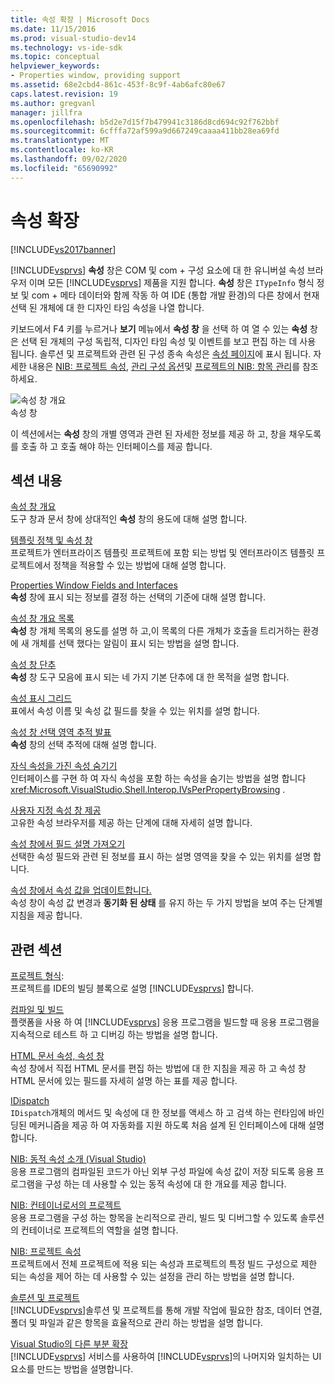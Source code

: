 ```yaml
---
title: 속성 확장 | Microsoft Docs
ms.date: 11/15/2016
ms.prod: visual-studio-dev14
ms.technology: vs-ide-sdk
ms.topic: conceptual
helpviewer_keywords:
- Properties window, providing support
ms.assetid: 68e2cbd4-861c-453f-8c9f-4ab6afc80e67
caps.latest.revision: 19
ms.author: gregvanl
manager: jillfra
ms.openlocfilehash: b5d2e7d15f7b479941c3186d8cd694c92f762bbf
ms.sourcegitcommit: 6cfffa72af599a9d667249caaaa411bb28ea69fd
ms.translationtype: MT
ms.contentlocale: ko-KR
ms.lasthandoff: 09/02/2020
ms.locfileid: "65690992"
---
```

# <a name="extending-properties"></a>속성 확장
[!INCLUDE[vs2017banner](../../includes/vs2017banner.md)]

[!INCLUDE[vsprvs](../../includes/vsprvs-md.md)] **속성** 창은 COM 및 com + 구성 요소에 대 한 유니버설 속성 브라우저 이며 모든 [!INCLUDE[vsprvs](../../includes/vsprvs-md.md)] 제품을 지원 합니다. **속성** 창은 `ITypeInfo` 형식 정보 및 com + 메타 데이터와 함께 작동 하 여 IDE (통합 개발 환경)의 다른 창에서 현재 선택 된 개체에 대 한 디자인 타임 속성을 나열 합니다.  
  
 키보드에서 F4 키를 누르거나 **보기** 메뉴에서 **속성 창** 을 선택 하 여 열 수 있는 **속성** 창은 선택 된 개체의 구성 독립적, 디자인 타임 속성 및 이벤트를 보고 편집 하는 데 사용 됩니다. 솔루션 및 프로젝트와 관련 된 구성 종속 속성은 [속성 페이지](../../extensibility/internals/property-pages.md)에 표시 됩니다. 자세한 내용은 [NIB: 프로젝트 속성](https://msdn.microsoft.com/fb126574-24ad-4c96-9b2b-6e1f3879ba50), [관리 구성 옵션](../../extensibility/internals/managing-configuration-options.md)및 [프로젝트의 NIB: 항목 관리](https://msdn.microsoft.com/762e606b-7f44-4b66-97a1-e30a703654a0)를 참조 하세요.  
  
 ![속성 창 개요](../../extensibility/internals/media/vspropertieswindow.png "Vswebsite 창")  
속성 창  
  
 이 섹션에서는 **속성** 창의 개별 영역과 관련 된 자세한 정보를 제공 하 고, 창을 채우도록를 호출 하 고 호출 해야 하는 인터페이스를 제공 합니다.  
  
## <a name="in-this-section"></a>섹션 내용  
 [속성 창 개요](../../extensibility/internals/properties-window-overview.md)  
 도구 창과 문서 창에 상대적인 **속성** 창의 용도에 대해 설명 합니다.  
  
 [템플릿 정책 및 속성 창](../../extensibility/internals/template-policy-and-the-properties-window.md)  
 프로젝트가 엔터프라이즈 템플릿 프로젝트에 포함 되는 방법 및 엔터프라이즈 템플릿 프로젝트에서 정책을 적용할 수 있는 방법에 대해 설명 합니다.  
  
 [Properties Window Fields and Interfaces](../../extensibility/internals/properties-window-fields-and-interfaces.md)  
 **속성** 창에 표시 되는 정보를 결정 하는 선택의 기준에 대해 설명 합니다.  
  
 [속성 창 개요 목록](../../extensibility/internals/properties-window-object-list.md)  
 **속성** 창 개체 목록의 용도를 설명 하 고,이 목록의 다른 개체가 호출을 트리거하는 환경에 새 개체를 선택 했다는 알림이 표시 되는 방법을 설명 합니다.  
  
 [속성 창 단추](../../extensibility/internals/properties-window-buttons.md)  
 **속성** 창 도구 모음에 표시 되는 네 가지 기본 단추에 대 한 목적을 설명 합니다.  
  
 [속성 표시 그리드](../../extensibility/internals/properties-display-grid.md)  
 표에서 속성 이름 및 속성 값 필드를 찾을 수 있는 위치를 설명 합니다.  
  
 [속성 창 선택 영역 추적 발표](../../misc/announcing-property-window-selection-tracking.md)  
 **속성** 창의 선택 추적에 대해 설명 합니다.  
  
 [자식 속성을 가진 속성 숨기기](../../misc/hiding-properties-that-have-child-properties.md)  
 인터페이스를 구현 하 여 자식 속성을 포함 하는 속성을 숨기는 방법을 설명 합니다 <xref:Microsoft.VisualStudio.Shell.Interop.IVsPerPropertyBrowsing> .  
  
 [사용자 지정 속성 창 제공](../../misc/providing-a-custom-properties-window.md)  
 고유한 속성 브라우저를 제공 하는 단계에 대해 자세히 설명 합니다.  
  
 [속성 창에서 필드 설명 가져오기](../../misc/getting-field-descriptions-from-the-properties-window.md)  
 선택한 속성 필드와 관련 된 정보를 표시 하는 설명 영역을 찾을 수 있는 위치를 설명 합니다.  
  
 [속성 창에서 속성 값을 업데이트합니다.](../../misc/updating-property-values-in-the-properties-window.md)  
 속성 창이 속성 값 변경과 **동기화 된 상태** 를 유지 하는 두 가지 방법을 보여 주는 단계별 지침을 제공 합니다.  
  
## <a name="related-sections"></a>관련 섹션  
 [프로젝트 형식](../../extensibility/internals/project-types.md):  
 프로젝트를 IDE의 빌딩 블록으로 설명 [!INCLUDE[vsprvs](../../includes/vsprvs-md.md)] 합니다.  
  
 [컴파일 및 빌드](../../ide/compiling-and-building-in-visual-studio.md)  
 플랫폼을 사용 하 여 [!INCLUDE[vsprvs](../../includes/vsprvs-md.md)] 응용 프로그램을 빌드할 때 응용 프로그램을 지속적으로 테스트 하 고 디버깅 하는 방법을 설명 합니다.  
  
 [HTML 문서 속성, 속성 창](https://msdn.microsoft.com/library/46e3d164-a1a7-42f9-87b0-344e10a37b62)  
 속성 창에서 직접 HTML 문서를 편집 하는 방법에 대 한 지침을 제공 하 고 속성 창 HTML 문서에 있는 필드를 자세히 설명 하는 표를 제공 합니다.  
  
 [IDispatch](https://msdn.microsoft.com/ebbff4bc-36b2-4861-9efa-ffa45e013eb5)  
 `IDispatch`개체의 메서드 및 속성에 대 한 정보를 액세스 하 고 검색 하는 런타임에 바인딩된 메커니즘을 제공 하 여 자동화를 지원 하도록 처음 설계 된 인터페이스에 대해 설명 합니다.  
  
 [NIB: 동적 속성 소개 (Visual Studio)](https://msdn.microsoft.com/f5102027-1431-4195-ae40-9b991de46d3a)  
 응용 프로그램의 컴파일된 코드가 아닌 외부 구성 파일에 속성 값이 저장 되도록 응용 프로그램을 구성 하는 데 사용할 수 있는 동적 속성에 대 한 개요를 제공 합니다.  
  
 [NIB: 컨테이너로서의 프로젝트](https://msdn.microsoft.com/87d40f63-f487-4767-8963-64beec27ba1b)  
 응용 프로그램을 구성 하는 항목을 논리적으로 관리, 빌드 및 디버그할 수 있도록 솔루션의 컨테이너로 프로젝트의 역할을 설명 합니다.  
  
 [NIB: 프로젝트 속성](https://msdn.microsoft.com/fb126574-24ad-4c96-9b2b-6e1f3879ba50)  
 프로젝트에서 전체 프로젝트에 적용 되는 속성과 프로젝트의 특정 빌드 구성으로 제한 되는 속성을 제어 하는 데 사용할 수 있는 설정을 관리 하는 방법을 설명 합니다.  
  
 [솔루션 및 프로젝트](../../ide/solutions-and-projects-in-visual-studio.md)  
 [!INCLUDE[vsprvs](../../includes/vsprvs-md.md)]솔루션 및 프로젝트를 통해 개발 작업에 필요한 참조, 데이터 연결, 폴더 및 파일과 같은 항목을 효율적으로 관리 하는 방법을 설명 합니다.  
  
 [Visual Studio의 다른 부분 확장](../../extensibility/extending-other-parts-of-visual-studio.md)  
 [!INCLUDE[vsprvs](../../includes/vsprvs-md.md)] 서비스를 사용하여 [!INCLUDE[vsprvs](../../includes/vsprvs-md.md)]의 나머지와 일치하는 UI 요소를 만드는 방법을 설명합니다.
